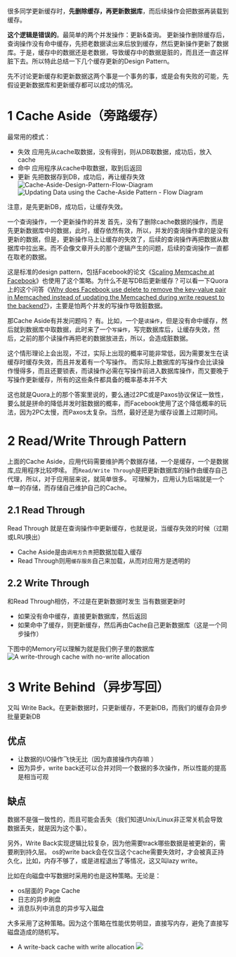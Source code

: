 很多同学更新缓存时，**先删除缓存，再更新数据库**，而后续操作会把数据再装载到缓存。

**这个逻辑是错误的**。最简单的两个并发操作：更新&查询。
更新操作删除缓存后，查询操作没有命中缓存，先把老数据读出来后放到缓存，然后更新操作更新了数据库。于是，缓存中的数据还是老数据，导致缓存中的数据是脏的，而且还一直这样脏下去。所以特此总结一下几个缓存更新的Design Pattern。

先不讨论更新缓存和更新数据这两个事是一个事务的事，或是会有失败的可能，先假设更新数据库和更新缓存都可以成功的情况。

# 1  Cache Aside（旁路缓存）
最常用的模式：
- 失效
应用先从cache取数据，没有得到，则从DB取数据，成功后，放入cache
- 命中
应用程序从cache中取数据，取到后返回
- 更新
先把数据存到DB，成功后，再让缓存失效
![Cache-Aside-Design-Pattern-Flow-Diagram](https://img-blog.csdnimg.cn/img_convert/a583a805ba22360ab0e5dd257ef37b1c.png)
![Updating Data using the Cache-Aside Pattern - Flow Diagram](https://img-blog.csdnimg.cn/img_convert/897b76d9ef2bec14e800c75753653d3a.png)

注意，是先更新DB，成功后，让缓存失效。

一个查询操作，一个更新操作的并发
首先，没有了删除cache数据的操作，而是先更新数据库中的数据，此时，缓存依然有效，所以，并发的查询操作拿的是没有更新的数据，但是，更新操作马上让缓存的失效了，后续的查询操作再把数据从数据库中拉出来。而不会像文章开头的那个逻辑产生的问题，后续的查询操作一直都在取老的数据。

这是标准的design pattern，包括Facebook的论文《[Scaling Memcache at Facebook](https://www.usenix.org/system/files/conference/nsdi13/nsdi13-final170_update.pdf)》也使用了这个策略。为什么不是写DB后更新缓存？可以看一下Quora上的这个问答《[Why does Facebook use delete to remove the key-value pair in Memcached instead of updating the Memcached during write request to the backend?](https://www.quora.com/Why-does-Facebook-use-delete-to-remove-the-key-value-pair-in-Memcached-instead-of-updating-the-Memcached-during-write-request-to-the-backend)》，主要是怕两个并发的写操作导致脏数据。

那Cache Aside有并发问题吗？
有。比如，一个是`读操作`，但是没有命中缓存，然后就到数据库中取数据，此时来了一个`写操作`，写完数据库后，让缓存失效，然后，之前的那个读操作再把老的数据放进去，所以，会造成脏数据。

这个情形理论上会出现，不过，实际上出现的概率可能非常低，因为需要发生在读缓存时缓存失效，而且并发着有一个写操作。
而实际上数据库的写操作会比读操作慢得多，而且还要锁表，而读操作必需在写操作前进入数据库操作，而又要晚于写操作更新缓存，所有的这些条件都具备的概率基本并不大

这也就是Quora上的那个答案里说的，要么通过2PC或是Paxos协议保证一致性，要么就是拼命的降低并发时脏数据的概率，而Facebook使用了这个降低概率的玩法，因为2PC太慢，而Paxos太复杂。当然，最好还是为缓存设置上过期时间。
# 2 Read/Write Through Pattern
上面的Cache Aside，应用代码需要维护两个数据存储，一个是缓存，一个是数据库,应用程序比较啰嗦。
而`Read/Write Through`是把更新数据库的操作由缓存自己代理，所以，对于应用层来说，就简单很多。
可理解为，应用认为后端就是一个单一的存储，而存储自己维护自己的Cache。
## 2.1  Read Through
Read Through 就是在查询操作中更新缓存，也就是说，当缓存失效的时候（过期或LRU换出）
- Cache Aside是由`调用方负责`把数据加载入缓存
- Read Through则用`缓存服务`自己来加载，从而对应用方是透明的
## 2.2  Write Through
和Read Through相仿，不过是在更新数据时发生
当有数据更新时
- 如果没有命中缓存，直接更新数据库，然后返回
- 如果命中了缓存，则更新缓存，然后再由Cache自己更新数据库（这是一个同步操作）

下图中的Memory可以理解为就是我们例子里的数据库
![A write-through cache with no-write allocation](https://img-blog.csdnimg.cn/img_convert/642013cf5ea3b5ec2859a4c0feabccd6.png)
# 3 Write Behind（异步写回）
又叫 Write Back。在更新数据时，只更新缓存，不更新DB，而我们的缓存会异步批量更新DB

## 优点
- 让数据的I/O操作飞快无比（因为直接操作内存嘛 ）
- 因为异步，write back还可以合并对同一个数据的多次操作，所以性能的提高是相当可观

## 缺点
数据不是强一致性的，而且可能会丢失（我们知道Unix/Linux非正常关机会导致数据丢失，就是因为这个事）。

另外，Write Back实现逻辑比较复杂，因为他需要track哪些数据是被更新的，需要刷到持久层。
os的write back会在仅当这个cache需要失效时，才会被真正持久化，比如，内存不够了，或是进程退出了等情况，这又叫lazy write。

比如在向磁盘中写数据时采用的也是这种策略。无论是：
- os层面的 Page Cache
- 日志的异步刷盘
- 消息队列中消息的异步写入磁盘

大多采用了这种策略。因为这个策略在性能优势明显，直接写内存，避免了直接写磁盘造成的随机写。

- A write-back cache with write allocation
![](https://img-blog.csdnimg.cn/img_convert/3210481d0a1230f6d75eb45058776f43.png)